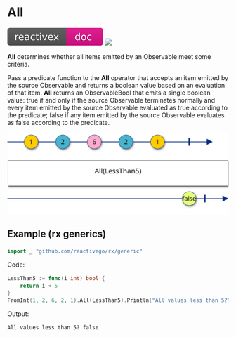 # All

[![](../rxdoc.svg)](http://reactivex.io/documentation/operators/all.html)
[![](https://godoc.org/github.com/reactivego/rx/test/All?status.png)](http://godoc.org/github.com/reactivego/rx/test/All)

**All** determines whether all items emitted by an Observable meet some
criteria.

Pass a predicate function to the **All** operator that accepts an item emitted
by the source Observable and returns a boolean value based on an
evaluation of that item. **All** returns an ObservableBool that emits a single
boolean value: true if and only if the source Observable terminates
normally and every item emitted by the source Observable evaluated as
true according to the predicate; false if any item emitted by the source
Observable evaluates as false according to the predicate.

<!--
marble all
{
	source a:                 +-1-2-6-2-1-|
	operator All(Less<Than5): +-----------(false)|
}
-->
![All](all.svg)

## Example (rx generics)
```go
import _ "github.com/reactivego/rx/generic"
```

Code:
```go
LessThan5 := func(i int) bool {
	return i < 5
}
FromInt(1, 2, 6, 2, 1).All(LessThan5).Println("All values less than 5?")
```

Output:
```
All values less than 5? false
```
